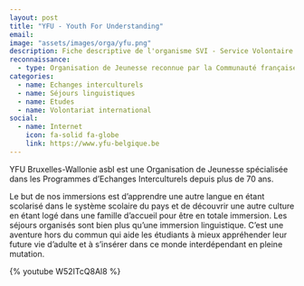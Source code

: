 ```yaml
---
layout: post
title: "YFU - Youth For Understanding"
email: 
image: "assets/images/orga/yfu.png"
description: Fiche descriptive de l'organisme SVI - Service Volontaire International
reconnaissance:
  - type: Organisation de Jeunesse reconnue par la Communauté française
categories: 
  - name: Echanges interculturels
  - name: Séjours linguistiques
  - name: Etudes
  - name: Volontariat international
social:
  - name: Internet
    icon: fa-solid fa-globe
    link: https://www.yfu-belgique.be
---
```

YFU Bruxelles-Wallonie asbl est une Organisation de Jeunesse spécialisée dans les Programmes d’Echanges Interculturels depuis plus de 70 ans.

Le but de nos immersions est d’apprendre une autre langue en étant scolarisé dans le système scolaire du pays et de découvrir une autre culture en étant logé dans une famille d’accueil pour être en totale immersion. Les séjours organisés sont bien plus qu’une immersion linguistique. C’est une aventure hors du commun qui aide les étudiants à mieux appréhender leur future vie d’adulte et à s’insérer dans ce monde interdépendant en pleine mutation.

{% youtube W52ITcQ8Al8 %}
